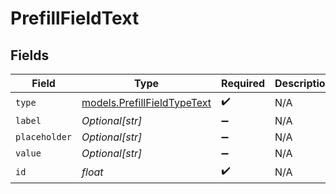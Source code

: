 # PrefillFieldText


## Fields

| Field                                                            | Type                                                             | Required                                                         | Description                                                      |
| ---------------------------------------------------------------- | ---------------------------------------------------------------- | ---------------------------------------------------------------- | ---------------------------------------------------------------- |
| `type`                                                           | [models.PrefillFieldTypeText](../models/prefillfieldtypetext.md) | :heavy_check_mark:                                               | N/A                                                              |
| `label`                                                          | *Optional[str]*                                                  | :heavy_minus_sign:                                               | N/A                                                              |
| `placeholder`                                                    | *Optional[str]*                                                  | :heavy_minus_sign:                                               | N/A                                                              |
| `value`                                                          | *Optional[str]*                                                  | :heavy_minus_sign:                                               | N/A                                                              |
| `id`                                                             | *float*                                                          | :heavy_check_mark:                                               | N/A                                                              |